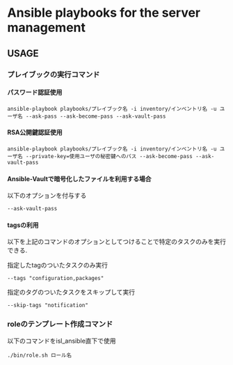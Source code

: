 # Ansible playbooks for the server management

## USAGE

### プレイブックの実行コマンド

#### パスワード認証使用
```
ansible-playbook playbooks/プレイブック名 -i inventory/インベントリ名 -u ユーザ名 --ask-pass --ask-become-pass --ask-vault-pass
```

#### RSA公開鍵認証使用

```
ansible-playbook playbooks/プレイブック名 -i inventory/インベントリ名 -u ユーザ名 --private-key=使用ユーザの秘密鍵へのパス --ask-become-pass --ask-vault-pass
```

#### Ansible-Vaultで暗号化したファイルを利用する場合
以下のオプションを付与する
```
--ask-vault-pass
```

#### tagsの利用

以下を上記のコマンドのオプションとしてつけることで特定のタスクのみを実行できる.

指定したtagのついたタスクのみ実行
```
--tags "configuration,packages"
```

指定のタグのついたタスクをスキップして実行
```
--skip-tags "notification"
```

### roleのテンプレート作成コマンド

以下のコマンドをisl_ansible直下で使用

```
./bin/role.sh ロール名
```
